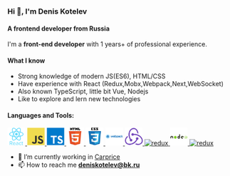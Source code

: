 <h3>Hi 👋, I'm Denis Kotelev</h3>

<h4>A frontend developer from Russia</h4>

I'm a <b>front-end developer</b> with 1 years+ of professional experience.

<h4>What I know</h4>

<ul>
  <li>Strong knowledge of modern JS(ES6), HTML/CSS</li>
  <li>Have experience with React (Redux,Mobx,Webpack,Next,WebSocket)</li>
  <li>Also known TypeScript, little bit Vue, Nodejs</li>
  <li>Like to explore and lern new technologies</li>
</ul>

<h4>Languages and Tools:</h4>

<p>
  <a href="https://reactjs.org/" target="_blank"> <img src="https://raw.githubusercontent.com/devicons/devicon/master/icons/react/react-original-wordmark.svg" alt="react" width="40" height="40"/> </a>
  <a href="https://developer.mozilla.org/en-US/docs/Web/JavaScript" target="_blank"> <img src="https://raw.githubusercontent.com/devicons/devicon/master/icons/javascript/javascript-original.svg" alt="javascript" width="40" height="40"/> </a>
  <a href="https://www.typescriptlang.org/" target="_blank"> <img src="https://raw.githubusercontent.com/devicons/devicon/master/icons/typescript/typescript-original.svg" alt="typescript" width="40" height="40"/> </a>
  <a href="https://www.w3.org/html/" target="_blank"> <img src="https://raw.githubusercontent.com/devicons/devicon/master/icons/html5/html5-original-wordmark.svg" alt="html5" width="40" height="40"/> </a>
  <a href="https://www.w3schools.com/css/" target="_blank"> <img src="https://raw.githubusercontent.com/devicons/devicon/master/icons/css3/css3-original-wordmark.svg" alt="css3" width="40" height="40"/> </a>
  <a href="https://webpack.js.org" target="_blank"> <img src="https://raw.githubusercontent.com/devicons/devicon/d00d0969292a6569d45b06d3f350f463a0107b0d/icons/webpack/webpack-original-wordmark.svg" alt="webpack" width="40" height="40"/> </a>
  <a href="https://redux.js.org" target="_blank"> <img src="https://raw.githubusercontent.com/devicons/devicon/master/icons/redux/redux-original.svg" alt="redux" width="40" height="40"/> </a>
  <a href="https://nextjs.org" target="_blank"> <img src="https://github.com/rahulbanerjee26/githubProfileReadmeGenerator/blob/main/icons/nextjs.svg" alt="redux" width="40" height="40"/> </a>
  <a href="https://nodejs.org" target="_blank"> <img src="https://raw.githubusercontent.com/devicons/devicon/master/icons/nodejs/nodejs-original-wordmark.svg" alt="nodejs" width="40" height="40"/> </a>
  <a href="https://git-scm.com" target="_blank"> <img src="https://github.com/rahulbanerjee26/githubProfileReadmeGenerator/blob/main/icons/git.svg" alt="redux" width="40" height="40"/> </a>
</p>


- 🔭 I’m currently working in [Carprice](https://www.carprice.ru)
- 📫 How to reach me **deniskotelev@bk.ru**
